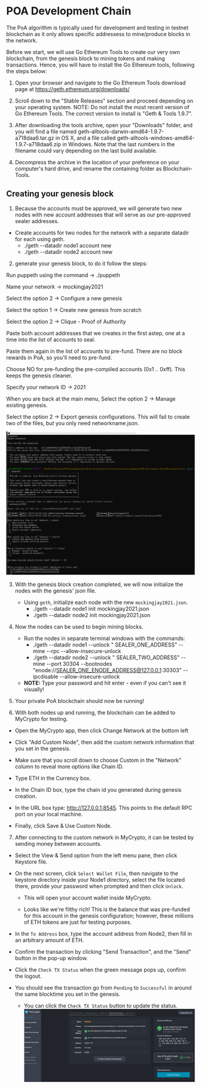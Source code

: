 # POA Development Chain

The PoA algorithm is typically used for development and testing in testnet blockchain as it only allows specific addressess to mine/produce blocks in the network.

Before we start, we will use Go Ethereum Tools to create our very own blockchain, from the genesis block to mining tokens and making transactions. Hence, you will have to install the Go Ethereum tools, following the steps below:
1. Open your browser and navigate to the Go Ethereum Tools download page at https://geth.ethereum.org/downloads/

2. Scroll down to the "Stable Releases" section and proceed depending on your operating system.
NOTE: Do not install the most recent version of Go Ethereum Tools. The correct version to install is "Geth & Tools 1.9.7".

3. After downloading the tools archive, open your "Downloads" folder, and you will find a file named geth-alltools-darwin-amd64-1.9.7-a718daa6.tar.gz in OS X, and a file called geth-alltools-windows-amd64-1.9.7-a718daa6.zip in Windows. Note that the last numbers in the filename could vary depending on the last build available.

4. Decompress the archive in the location of your preference on your computer's hard drive, and rename the containing folder as Blockchain-Tools. 

## Creating your genesis block


1. Because the accounts must be approved, we will generate two new nodes with new account addresses that will serve as our pre-approved sealer addresses.

 * Create accounts for two nodes for the network with a separate datadir for each using geth.
   * ./geth --datadir node1 account new
   * ./geth --datadir node2 account new

2. generate your genesis block, to do it follow the steps:

Run puppeth using the command -> ./puppeth

Name your network -> mockingjay2021

Select the option 2 -> Configure a new genesis

Select the option 1 -> Create new genesis from scratch

Select the option 2 -> Clique - Proof of Authority

Paste both account addresses that we creates in the first astep, one at a time into the list of accounts to seal.

Paste them again in the list of accounts to pre-fund. There are no block rewards in PoA, so you'll need to pre-fund.

Choose NO for pre-funding the pre-compiled accounts (0x1 .. 0xff). This keeps the genesis cleaner.

Specify your network ID -> 2021

When you are back at the main menu, Select the option 2 -> Manage existing genesis.

Select the option 2 -> Export genesis configurations. This will fail to create two of the files, but you only need networkname.json.

![pupth_config](Screenshots/pupth_config.png)

3. With the genesis block creation completed, we will now initialize the nodes with the genesis' json file.

    * Using `geth`, initialize each node with the new `mockingjay2021.json`.
        * ./geth --datadir node1 init mockingjay2021.json
        * ./geth --datadir node2 init mockingjay2021.json

4. Now the nodes can be used to begin mining blocks.

    * Run the nodes in separate terminal windows with the commands:
        *  ./geth --datadir node1 --unlock " SEALER_ONE_ADDRESS" --mine --rpc --allow-insecure-unlock
        *  ./geth --datadir node2 --unlock " SEALER_TWO_ADDRESS" --mine --port 30304 --bootnodes "enode://SEALER_ONE_ENODE_ADDRESS@127.0.0.1:30303" --ipcdisable --allow-insecure-unlock
    * **NOTE:** Type your password and hit enter - even if you can't see it visually!

    
5. Your private PoA blockchain should now be running!

6. With both nodes up and running, the blockchain can be added to MyCrypto for testing.

 * Open the MyCrypto app, then click Change Network at the bottom left
 * Click "Add Custom Node", then add the custom network information that you set in the genesis.
* Make sure that you scroll down to choose Custom in the "Network" column to reveal more options like Chain ID.
* Type ETH in the Currency box.

* In the Chain ID box, type the chain id you generated during genesis creation.

* In the URL box type: http://127.0.0.1:8545. This points to the default RPC port on your local machine.

* Finally, click Save & Use Custom Node.

7. After connecting to the custom network in MyCrypto, it can be tested by sending money between accounts.

* Select the View & Send option from the left menu pane, then click Keystore file.
* On the next screen, click `Select Wallet File`, then navigate to the keystore directory inside your Node1 directory, select the file located there, provide your password when prompted and then click `Unlock`.

    * This will open your account wallet inside MyCrypto. 
    
    * Looks like we're filthy rich! This is the balance that was pre-funded for this account in the genesis configuration; however, these millions of ETH tokens are just for testing purposes.   
* In the `To Address` box, type the account address from Node2, then fill in an arbitrary amount of ETH.

* Confirm the transaction by clicking "Send Transaction", and the "Send" button in the pop-up window. 

* Click the `Check TX Status` when the green message pops up, confirm the logout.

* You should see the transaction go from `Pending` to `Successful` in around the same blocktime you set in the genesis.

    * You can click the `Check TX Status` button to update the status.
     ![successful transaction](Screenshots/transaction_status.png)
